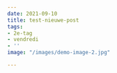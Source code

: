 ```yaml
---
date: 2021-09-10
title: test-nieuwe-post
tags:
- 2e-tag
- vendredi
- ''
image: "/images/demo-image-2.jpg"

---
```

